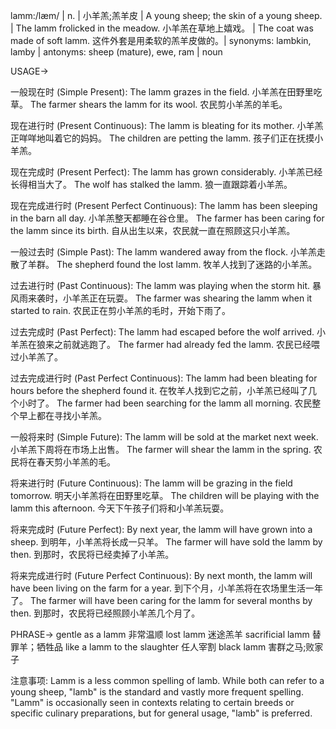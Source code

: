 lamm:/læm/ | n. | 小羊羔;羔羊皮 | A young sheep; the skin of a young sheep. |  The lamm frolicked in the meadow. 小羊羔在草地上嬉戏。 | The coat was made of soft lamm. 这件外套是用柔软的羔羊皮做的。| synonyms: lambkin, lamby | antonyms: sheep (mature), ewe, ram | noun


USAGE->

一般现在时 (Simple Present):
The lamm grazes in the field. 小羊羔在田野里吃草。
The farmer shears the lamm for its wool. 农民剪小羊羔的羊毛。

现在进行时 (Present Continuous):
The lamm is bleating for its mother. 小羊羔正咩咩地叫着它的妈妈。
The children are petting the lamm. 孩子们正在抚摸小羊羔。

现在完成时 (Present Perfect):
The lamm has grown considerably. 小羊羔已经长得相当大了。
The wolf has stalked the lamm. 狼一直跟踪着小羊羔。

现在完成进行时 (Present Perfect Continuous):
The lamm has been sleeping in the barn all day. 小羊羔整天都睡在谷仓里。
The farmer has been caring for the lamm since its birth.  自从出生以来，农民就一直在照顾这只小羊羔。

一般过去时 (Simple Past):
The lamm wandered away from the flock. 小羊羔走散了羊群。
The shepherd found the lost lamm. 牧羊人找到了迷路的小羊羔。

过去进行时 (Past Continuous):
The lamm was playing when the storm hit.  暴风雨来袭时，小羊羔正在玩耍。
The farmer was shearing the lamm when it started to rain. 农民正在剪小羊羔的毛时，开始下雨了。

过去完成时 (Past Perfect):
The lamm had escaped before the wolf arrived. 小羊羔在狼来之前就逃跑了。
The farmer had already fed the lamm. 农民已经喂过小羊羔了。

过去完成进行时 (Past Perfect Continuous):
The lamm had been bleating for hours before the shepherd found it.  在牧羊人找到它之前，小羊羔已经叫了几个小时了。
The farmer had been searching for the lamm all morning.  农民整个早上都在寻找小羊羔。

一般将来时 (Simple Future):
The lamm will be sold at the market next week.  小羊羔下周将在市场上出售。
The farmer will shear the lamm in the spring. 农民将在春天剪小羊羔的毛。

将来进行时 (Future Continuous):
The lamm will be grazing in the field tomorrow. 明天小羊羔将在田野里吃草。
The children will be playing with the lamm this afternoon.  今天下午孩子们将和小羊羔玩耍。

将来完成时 (Future Perfect):
By next year, the lamm will have grown into a sheep.  到明年，小羊羔将长成一只羊。
The farmer will have sold the lamm by then.  到那时，农民将已经卖掉了小羊羔。

将来完成进行时 (Future Perfect Continuous):
By next month, the lamm will have been living on the farm for a year.  到下个月，小羊羔将在农场里生活一年了。
The farmer will have been caring for the lamm for several months by then.  到那时，农民将已经照顾小羊羔几个月了。


PHRASE->
gentle as a lamm 非常温顺
lost lamm 迷途羔羊
sacrificial lamm 替罪羊；牺牲品
like a lamm to the slaughter 任人宰割
black lamm 害群之马;败家子


注意事项:
Lamm is a less common spelling of lamb.  While both can refer to a young sheep, "lamb" is the standard and vastly more frequent spelling.  "Lamm" is occasionally seen in contexts relating to certain breeds or specific culinary preparations, but for general usage, "lamb" is preferred.
